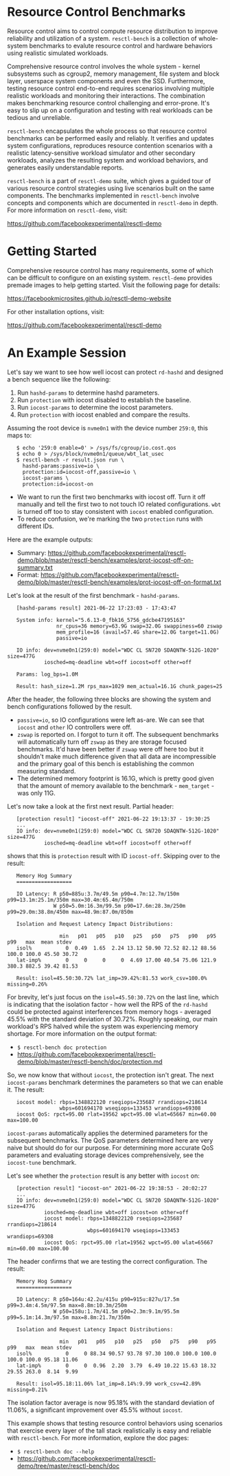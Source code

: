 Resource Control Benchmarks
===========================

Resource control aims to control compute resource distribution to improve
reliability and utilization of a system. `resctl-bench` is a collection of
whole-system benchmarks to evalute resource control and hardware behaviors
using realistic simulated workloads.

Comprehensive resource control involves the whole system - kernel subsystems
such as cgroup2, memory management, file system and block layer, userspace
system components and even the SSD. Furthermore, testing resource control
end-to-end requires scenarios involving multiple realistic workloads and
monitoring their interactions. The combination makes benchmarking resource
control challenging and error-prone. It's easy to slip up on a configuration
and testing with real workloads can be tedious and unreliable.

`resctl-bench` encapsulates the whole process so that resource control
benchmarks can be performed easily and reliably. It verifies and updates
system configurations, reproduces resource contention scenarios with a
realistic latency-sensitive workload simulator and other secondary
workloads, analyzes the resulting system and workload behaviors, and
generates easily understandable reports.

`resctl-bench` is a part of `resctl-demo` suite, which gives a guided tour
of various resource control strategies using live scenarios built on the
same components. The benchmarks implemented in `resctl-bench` involve
concepts and components which are documented in `resctl-demo` in depth. For
more information on `resctl-demo`, visit:

  https://github.com/facebookexperimental/resctl-demo


Getting Started
===============

Comprehensive resource control has many requirements, some of which can be
difficult to configure on an existing system. `resctl-demo` provides premade
images to help getting started. Visit the following page for details:

  https://facebookmicrosites.github.io/resctl-demo-website

For other installation options, visit:

  https://github.com/facebookexperimental/resctl-demo


An Example Session
==================

Let's say we want to see how well iocost can protect `rd-hashd` and designed
a bench sequence like the following:

1. Run `hashd-params` to determine hashd parameters.
2. Run `protection` with iocost disabled to establish the baseline.
3. Run `iocost-params` to determine the iocost parameters.
4. Run `protection` with iocost enabled and compare the results.

Assuming the root device is `nvme0n1` with the device number `259:0`, this
maps to:

```
   $ echo '259:0 enable=0' > /sys/fs/cgroup/io.cost.qos
   $ echo 0 > /sys/block/nvme0n1/queue/wbt_lat_usec
   $ resctl-bench -r result.json run \
     hashd-params:passive=io \
     protection:id=iocost-off,passive=io \
     iocost-params \
     protection:id=iocost-on
```

* We want to run the first two benchmarks with iocost off. Turn it off
  manually and tell the first two to not touch IO related configurations.
  `wbt` is turned off too to stay consistent with `iocost` enabled
  configuration.
* To reduce confusion, we're marking the two `protection` runs with different IDs.

Here are the example outputs:

* Summary:  https://github.com/facebookexperimental/resctl-demo/blob/master/resctl-bench/examples/prot-iocost-off-on-summary.txt
* Format: https://github.com/facebookexperimental/resctl-demo/blob/master/resctl-bench/examples/prot-iocost-off-on-format.txt

Let's look at the result of the first benchmark - `hashd-params`.

```
   [hashd-params result] 2021-06-22 17:23:03 - 17:43:47

   System info: kernel="5.6.13-0_fbk16_5756_gdcbe47195163"
                nr_cpus=36 memory=63.9G swap=32.0G swappiness=60 zswap
                mem_profile=16 (avail=57.4G share=12.0G target=11.0G)
                passive=io

   IO info: dev=nvme0n1(259:0) model="WDC CL SN720 SDAQNTW-512G-1020" size=477G
            iosched=mq-deadline wbt=off iocost=off other=off

   Params: log_bps=1.0M

   Result: hash_size=1.2M rps_max=1029 mem_actual=16.1G chunk_pages=25
```

After the header, the following three blocks are showing the system and
bench configurations followed by the result.

* `passive=io`, so IO configurations were left as-are. We can see that
  `iocost` and `other` IO controllers were off.
* `zswap` is reported on. I forgot to turn it off. The subsequent benchmarks
  will automatically turn off `zswap` as they are storage focused
  benchmarks. It'd have been better if `zswap` were off here too but it
  shouldn't make much difference given that all data are incompressible and
  the primary goal of this bench is establishing the common measuring
  standard.
* The determined memory footprint is 16.1G, which is pretty good given that
  the amount of memory available to the benchmark - `mem_target` - was only
  11G.

Let's now take a look at the first next result. Partial header:

```
   [protection result] "iocost-off" 2021-06-22 19:13:37 - 19:30:25
   ...
   IO info: dev=nvme0n1(259:0) model="WDC CL SN720 SDAQNTW-512G-1020" size=477G
            iosched=mq-deadline wbt=off iocost=off other=off
```

shows that this is `protection` result with ID `iocost-off`. Skipping over
to the result:

```
   Memory Hog Summary
   ==================

   IO Latency: R p50=885u:3.7m/49.5m p90=4.7m:12.7m/150m p99=13.1m:25.1m/350m max=30.4m:65.4m/750m
               W p50=5.0m:16.3m/99.5m p90=17.6m:28.3m/250m p99=29.0m:38.8m/450m max=48.9m:87.0m/850m

   Isolation and Request Latency Impact Distributions:

                 min   p01   p05   p10   p25   p50   p75   p90   p95   p99   max  mean stdev
   isol%           0  0.49  1.65  2.24 13.12 50.90 72.52 82.12 88.56 100.0 100.0 45.50 30.72
   lat-imp%        0     0     0     0  4.69 17.00 40.54 75.06 121.9 380.3 882.5 39.42 81.53

   Result: isol=45.50:30.72% lat_imp=39.42%:81.53 work_csv=100.0% missing=0.26%
```

For brevity, let's just focus on the `isol=45.50:30.72%` on the last line,
which is indicating that the isolation factor - how well the RPS of the
`rd-hashd` could be protected against interferences from memory hogs -
averaged 45.5% with the standard deviation of 30.72%. Roughly speaking, our
main workload's RPS halved while the system was experiencing memory
shortage. For more information on the output format:

* `$ resctl-bench doc protection`
* https://github.com/facebookexperimental/resctl-demo/blob/master/resctl-bench/doc/protection.md

So, we now know that without `iocost`, the protection isn't great. The next
`iocost-params` benchmark determines the parameters so that we can enable
it. The result:

```
   iocost model: rbps=1348822120 rseqiops=235687 rrandiops=218614
                 wbps=601694170 wseqiops=133453 wrandiops=69308
   iocost QoS: rpct=95.00 rlat=19562 wpct=95.00 wlat=65667 min=60.00 max=100.00
```

`iocost-params` automatically applies the determined parameters for the
subsequent benchmarks. The QoS parameters determined here are very naive but
should do for our purpose. For determining more accurate QoS parameters and
evaluating storage devices comprehensively, see the `iocost-tune` benchmark.

Let's see whether the `protection` result is any better with `iocost` on:

```
   [protection result] "iocost-on" 2021-06-22 19:38:53 - 20:02:27
   ...
   IO info: dev=nvme0n1(259:0) model="WDC CL SN720 SDAQNTW-512G-1020" size=477G
            iosched=mq-deadline wbt=off iocost=on other=off
            iocost model: rbps=1348822120 rseqiops=235687 rrandiops=218614
                          wbps=601694170 wseqiops=133453 wrandiops=69308
            iocost QoS: rpct=95.00 rlat=19562 wpct=95.00 wlat=65667 min=60.00 max=100.00
```

The header confirms that we are testing the correct configuration. The
result:

```
   Memory Hog Summary
   ==================

   IO Latency: R p50=164u:42.2u/415u p90=915u:827u/17.5m p99=3.4m:4.5m/97.5m max=8.8m:10.3m/250m
               W p50=158u:1.7m/41.5m p90=2.3m:9.1m/95.5m p99=5.1m:14.3m/97.5m max=8.8m:21.7m/350m

   Isolation and Request Latency Impact Distributions:

                 min   p01   p05   p10   p25   p50   p75   p90   p95   p99   max  mean stdev
   isol%           0     0 88.34 90.57 93.78 97.30 100.0 100.0 100.0 100.0 100.0 95.18 11.06
   lat-imp%        0     0  0.96  2.20  3.79  6.49 10.22 15.63 18.32 29.55 263.0  8.14  9.99

   Result: isol=95.18:11.06% lat_imp=8.14%:9.99 work_csv=42.89% missing=0.21%
```

The isolation factor average is now 95.18% with the standard deviation of
11.06%, a significant improvement over 45.5% without `iocost`.

This example shows that testing resource control behaviors using scenarios
that exercise every layer of the tall stack realistically is easy and
reliable with `resctl-bench`. For more information, explore the doc pages:

* `$ resctl-bench doc --help`
* https://github.com/facebookexperimental/resctl-demo/tree/master/resctl-bench/doc

